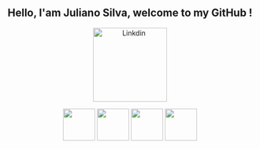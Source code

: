 <h2 align="center">Hello, I'am Juliano Silva, welcome to my GitHub !</h2>

<p align="center">
  <a href="https://www.linkedin.com/in/julianoacs/" target="_blank">
    <img src="https://img.shields.io/badge/LinkedIn-0077B5?style=for-the-badge&logo=linkedin&logoColor=white" alt="Linkdin" width="150px">
  </a>
</p>

<p align="center">
  <img src="https://cdn.jsdelivr.net/gh/devicons/devicon/icons/java/java-original-wordmark.svg" width="65px">
  <img src="https://cdn.jsdelivr.net/gh/devicons/devicon/icons/html5/html5-original.svg" width="65px">
  <img src="https://cdn.jsdelivr.net/gh/devicons/devicon/icons/css3/css3-original.svg" width="65px">
  <img src="https://cdn.jsdelivr.net/gh/devicons/devicon/icons/sass/sass-original.svg" width="65px">
</p>
